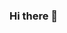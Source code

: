 ### Hi there 👋

<!--
**Russell-Shean/Russell-Shean** is a ✨ _special_ ✨ repository because its `README.md` (this file) appears on your GitHub profile.

- I'm working on a better system, but for now, I put a lot of my code here too: https://github.com/TulipsforTaiwan

